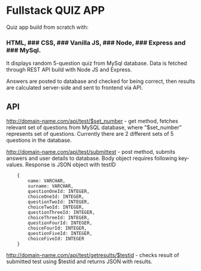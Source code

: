 # Fullstack QUIZ APP

Quiz app build from scratch with:
### HTML, ### CSS, ### Vanilla JS, ### Node, ### Express and ### MySql.

It displays random 5-question quiz from MySql database. Data is fetched through REST API build with Node JS and Express.

Answers are posted to database and checked for being correct, then results are calculated server-side and sent to frontend via API.

## API

http://domain-name.com/api/test/$set_number - get method, fetches relevant set of questions from MySQL database, where "$set_number" represents set of questions. Currently there are 2 different sets of 5 questions in the database.

http://domain-name.com/api/test/submittest - post method, submits answers and user details to database. Body object requires following key-values. Response is JSON object with testID 

        {
            name: VARCHAR, 
            surname: VARCHAR,
            questionOneId: INTEGER, 
            choiceOneId: INTEGER, 
            questionTwoId: INTEGER,
            choiceTwoId: INTEGER,
            questionThreeId: INTEGER,
            choiceThreeId: INTEGER,
            questionFourId: INTEGER,
            choiceFourId: INTEGER,
            questionFiveId: INTEGER,
            choiceFiveId: INTEGER
        }

http://domain-name.com/api/test/getresults/$testid - checks result of submitted test using $testid and returns JSON with results.   


